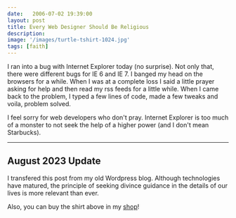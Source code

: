 ```yaml
---
date:   2006-07-02 19:39:00
layout: post
title: Every Web Designer Should Be Religious
description: 
image: '/images/turtle-tshirt-1024.jpg'
tags: [faith]
---
```


I ran into a bug with Internet Explorer today (no surprise). Not only that, there were different bugs for IE 6 and IE 7. I banged my head on the browsers for a while. When I was at a complete loss I said a little prayer asking for help and then read my rss feeds for a little while. When I came back to the problem, I typed a few lines of code, made a few tweaks and voila, problem solved. 

I feel sorry for web developers who don't pray. Internet Explorer is too much of a monster to not seek the help of a higher power (and I don't mean Starbucks).

----

## August 2023 Update

I transfered this post from my old Wordpress blog. Although technologies have matured, the principle of seeking divince guidance in the details of our lives is more relevant than ever.

Also, you can buy the shirt above in my [shop](https://cottonbureau.com/p/59YAVW/shirt/turtle-can-do#/16531096/tee-men-standard-tee-black-forest-tri-blend-s)!